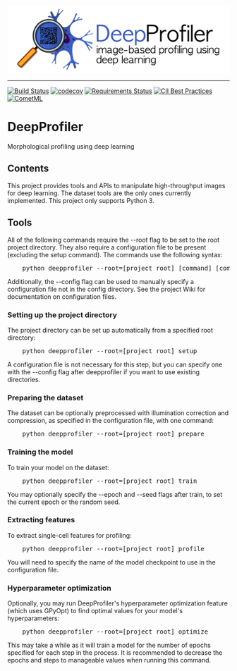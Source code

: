 ![DeepProfiler](figures/logo/banner.png)

-----------------

[![Build Status](https://travis-ci.com/broadinstitute/DeepProfiler.svg?branch=master)](https://travis-ci.com/broadinstitute/DeepProfiler)
[![codecov](https://codecov.io/gh/broadinstitute/DeepProfiler/branch/master/graph/badge.svg)](https://codecov.io/gh/broadinstitute/DeepProfiler)
[![Requirements Status](https://requires.io/github/broadinstitute/DeepProfiler/requirements.svg?branch=master)](https://requires.io/github/broadinstitute/DeepProfiler/requirements/?branch=master)
[![CII Best Practices](https://bestpractices.coreinfrastructure.org/projects/1966/badge)](https://bestpractices.coreinfrastructure.org/projects/1966)
[![CometML](https://img.shields.io/badge/comet.ml-track-brightgreen.svg)](https://www.comet.ml)

# DeepProfiler
Morphological profiling using deep learning 

## Contents

This project provides tools and APIs to manipulate high-throughput images for deep learning. The dataset tools are the only ones currently implemented. This project only supports Python 3.

## Tools

All of the following commands require the --root flag to be set to the root project directory. They also require a configuration file to be present (excluding the setup command). The commands use the following syntax:

<pre>
    python deepprofiler --root=[project root] [command] [command flags]
</pre>

Additionally, the --config flag can be used to manually specify a configuration file not in the config directory. See the project Wiki for documentation on configuration files.

### Setting up the project directory

The project directory can be set up automatically from a specified root directory:

<pre>
    python deepprofiler --root=[project root] setup
</pre>

A configuration file is not necessary for this step, but you can specify one with the --config flag after deepprofiler if you want to use existing directories.

### Preparing the dataset

The dataset can be optionally preprocessed with illumination correction and compression, as specified in the configuration file, with one command:

<pre>
    python deepprofiler --root=[project root] prepare
</pre>

### Training the model

To train your model on the dataset:

<pre>
    python deepprofiler --root=[project root] train
</pre>

You may optionally specify the --epoch and --seed flags after train, to set the current epoch or the random seed.

### Extracting features

To extract single-cell features for profiling:

<pre>
    python deepprofiler --root=[project root] profile
</pre>

You will need to specify the name of the model checkpoint to use in the configuration file.

### Hyperparameter optimization

Optionally, you may run DeepProfiler's hyperparameter optimization feature (which uses GPyOpt) to find optimal values for your model's hyperparameters:

<pre>
    python deepprofiler --root=[project root] optimize
</pre>

This may take a while as it will train a model for the number of epochs specified for each step in the process. It is recommended to decrease the epochs and steps to manageable values when running this command.
